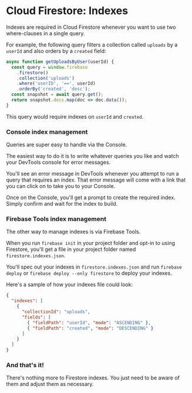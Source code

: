 # Cloud Firestore: Indexes

Indexes are required in Cloud Firestore whenever you want to use two where-clauses in a single query.

For example, the following query filters a collection called `uploads` by a `userId` and also orders by a `created` field:

```javascript
async function getUploadsByUser(userId) {
  const query = window.firebase
    .firestore()
    .collection('uploads')
    .where('userID', '==', userId)
    .orderBy('created', 'desc');
  const snapshot = await query.get();
  return snapshot.docs.map(doc => doc.data());
}
```

This query would require indexes on `userId` and `created`.

### Console index management

Queries are super easy to handle via the Console.

The easiest way to do it is to write whatever queries you like and watch your DevTools console for error messages.

You'll see an error message in DevTools whenever you attempt to run a query that requires an index. That error message will come with a link that you can click on to take you to your Console.

Once on the Console, you'll get a prompt to create the required index. Simply confirm and wait for the index to build.

### Firebase Tools index management

The other way to manage indexes is via Firebase Tools.

When you run `firebase init` in your project folder and opt-in to using Firestore, you'll get a file in your project folder named `firestore.indexes.json`.

You'll spec out your indexes in `firestore.indexes.json` and run `firebase deploy` or `firebase deploy --only firestore` to deploy your indexes.

Here's a sample of how your indexes file could look:

```json
{
  "indexes": [
    {
      "collectionId": "uploads",
      "fields": [
        { "fieldPath": "userId", "mode": "ASCENDING" },
        { "fieldPath": "created", "mode": "DESCENDING" }
      ]
    }
  ]
}
```

### And that's it!

There's nothing more to Firestore indexes. You just need to be aware of them and adjust them as necessary.
